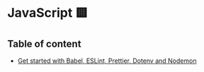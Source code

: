 # JavaScript 🟨

## Table of content
- [Get started with Babel, ESLint, Prettier, Dotenv and Nodemon](https://github.com/fabien-renaud/notes/blob/master/javascript/get-started-with-babel-eslint-prettier-dotenv-nodemon.md)
